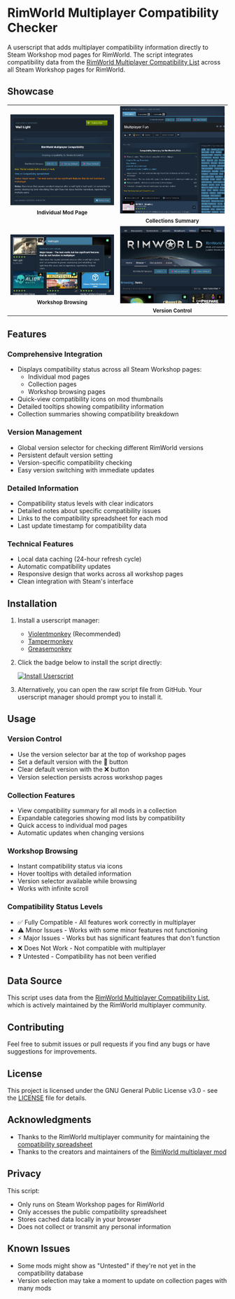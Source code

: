 # RimWorld Multiplayer Compatibility Checker

A userscript that adds multiplayer compatibility information directly to Steam Workshop mod pages for RimWorld. The script integrates compatibility data from the [RimWorld Multiplayer Compatibility List](https://docs.google.com/spreadsheets/d/1jaDxV8F7bcz4E9zeIRmZGKuaX7d0kvWWq28aKckISaY) across all Steam Workshop pages for RimWorld.

## Showcase

<div align="center">
  <table>
    <tr>
      <td align="center">
        <img src="showcase/showcaseModPage.png" width="400" alt="Mod Page"><br>
        <sub><b>Individual Mod Page</b></sub>
      </td>
      <td align="center">
        <img src="showcase/showcaseCollectionsAndSettings.png" width="400" alt="Collections"><br>
        <sub><b>Collections Summary</b></sub>
      </td>
    </tr>
    <tr>
      <td align="center">
        <img src="showcase/showcaseTooltipsAndIcons.png" width="400" alt="Workshop"><br>
        <sub><b>Workshop Browsing</b></sub>
      </td>
      <td align="center">
        <img src="showcase/showcaseBrowseSettings.png" width="400" alt="Version Control"><br>
        <sub><b>Version Control</b></sub>
      </td>
    </tr>
  </table>
</div>

## Features

### Comprehensive Integration
- Displays compatibility status across all Steam Workshop pages:
    - Individual mod pages
    - Collection pages
    - Workshop browsing pages
- Quick-view compatibility icons on mod thumbnails
- Detailed tooltips showing compatibility information
- Collection summaries showing compatibility breakdown

### Version Management
- Global version selector for checking different RimWorld versions
- Persistent default version setting
- Version-specific compatibility checking
- Easy version switching with immediate updates

### Detailed Information
- Compatibility status levels with clear indicators
- Detailed notes about specific compatibility issues
- Links to the compatibility spreadsheet for each mod
- Last update timestamp for compatibility data

### Technical Features
- Local data caching (24-hour refresh cycle)
- Automatic compatibility updates
- Responsive design that works across all workshop pages
- Clean integration with Steam's interface

## Installation

1. Install a userscript manager:
    - [Violentmonkey](https://violentmonkey.github.io/) (Recommended)
    - [Tampermonkey](https://www.tampermonkey.net/)
    - [Greasemonkey](https://www.greasespot.net/)

2. Click the badge below to install the script directly:

   [![Install Userscript](https://img.shields.io/badge/install-userscript-brightgreen?style=for-the-badge&logo=javascript)](https://github.com/jakedev796/rimworld-mp-compatibility-checker/raw/refs/heads/master/rimworld-mp-compatibility.user.js)

3. Alternatively, you can open the raw script file from GitHub. Your userscript manager should prompt you to install it.

## Usage

### Version Control
- Use the version selector bar at the top of workshop pages
- Set a default version with the 📌 button
- Clear default version with the ❌ button
- Version selection persists across workshop pages

### Collection Features
- View compatibility summary for all mods in a collection
- Expandable categories showing mod lists by compatibility
- Quick access to individual mod pages
- Automatic updates when changing versions

### Workshop Browsing
- Instant compatibility status via icons
- Hover tooltips with detailed information
- Version selector available while browsing
- Works with infinite scroll

### Compatibility Status Levels
- ✅ Fully Compatible - All features work correctly in multiplayer
- ⚠️ Minor Issues - Works with some minor features not functioning
- ⚡ Major Issues - Works but has significant features that don't function
- ❌ Does Not Work - Not compatible with multiplayer
- ❓ Untested - Compatibility has not been verified

## Data Source

This script uses data from the [RimWorld Multiplayer Compatibility List](https://docs.google.com/spreadsheets/d/1jaDxV8F7bcz4E9zeIRmZGKuaX7d0kvWWq28aKckISaY), which is actively maintained by the RimWorld multiplayer community.

## Contributing

Feel free to submit issues or pull requests if you find any bugs or have suggestions for improvements.

## License

This project is licensed under the GNU General Public License v3.0 - see the [LICENSE](LICENSE) file for details.

## Acknowledgments

- Thanks to the RimWorld multiplayer community for maintaining the [compatibility spreadsheet](https://docs.google.com/spreadsheets/d/1jaDxV8F7bcz4E9zeIRmZGKuaX7d0kvWWq28aKckISaY)
- Thanks to the creators and maintainers of the [RimWorld multiplayer mod](https://steamcommunity.com/sharedfiles/filedetails/?id=2606448745)

## Privacy

This script:
- Only runs on Steam Workshop pages for RimWorld
- Only accesses the public compatibility spreadsheet
- Stores cached data locally in your browser
- Does not collect or transmit any personal information

## Known Issues

- Some mods might show as "Untested" if they're not yet in the compatibility database
- Version selection may take a moment to update on collection pages with many mods